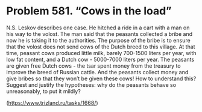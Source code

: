 # Problem 581. “Cows in the load”

N.S. Leskov describes one case. He hitched a ride in a cart with a man on his way to the volost. The man said that the peasants collected a bribe and now he is taking it to the authorities. The purpose of the bribe is to ensure that the volost does not send cows of the Dutch breed to this village. At that time, peasant cows produced little milk, barely 700-1500 liters per year, with low fat content, and a Dutch cow - 5000-7000 liters per year. The peasants are given free Dutch cows - the tsar spent money from the treasury to improve the breed of Russian cattle. And the peasants collect money and give bribes so that they won’t be given these cows! How to understand this? Suggest and justify the hypotheses: why do the peasants behave so unreasonably, to put it mildly?

(https://www.trizland.ru/tasks/1668/)